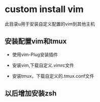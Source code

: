 # custom install vim
此目录u用于安装自定义配置的vim到其他主机

## 安装配置vim和tmux
+ 使用vim-Plug安装插件

+ 安装vim,下载自定义.vimrc文件

+ 安装tmux，下载自定义的.tmux.conf文件

## 以后增加安装zsh

